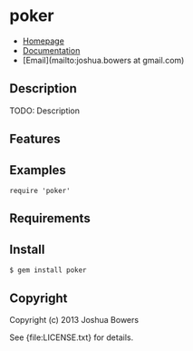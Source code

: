 # poker

* [Homepage](https://rubygems.org/gems/poker)
* [Documentation](http://rubydoc.info/gems/poker/frames)
* [Email](mailto:joshua.bowers at gmail.com)

## Description

TODO: Description

## Features

## Examples

    require 'poker'

## Requirements

## Install

    $ gem install poker

## Copyright

Copyright (c) 2013 Joshua Bowers

See {file:LICENSE.txt} for details.
